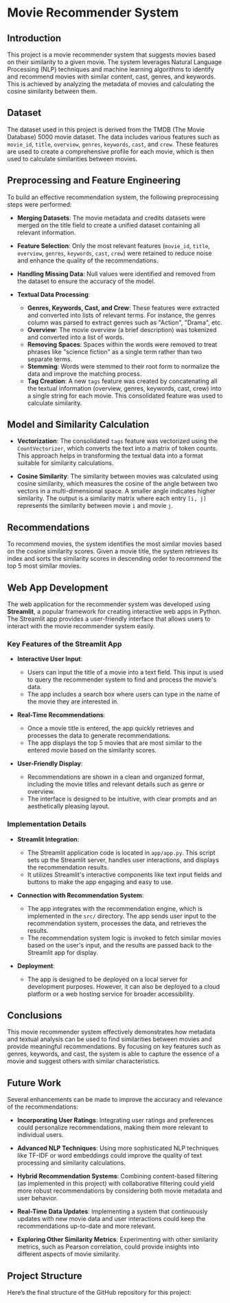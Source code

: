 # Movie Recommender System

## Introduction

This project is a movie recommender system that suggests movies based on their similarity to a given movie. The system leverages Natural Language Processing (NLP) techniques and machine learning algorithms to identify and recommend movies with similar content, cast, genres, and keywords. This is achieved by analyzing the metadata of movies and calculating the cosine similarity between them.

## Dataset

The dataset used in this project is derived from the TMDB (The Movie Database) 5000 movie dataset. The data includes various features such as `movie_id`, `title`, `overview`, `genres`, `keywords`, `cast`, and `crew`. These features are used to create a comprehensive profile for each movie, which is then used to calculate similarities between movies.

## Preprocessing and Feature Engineering

To build an effective recommendation system, the following preprocessing steps were performed:

- **Merging Datasets**: The movie metadata and credits datasets were merged on the title field to create a unified dataset containing all relevant information.

- **Feature Selection**: Only the most relevant features (`movie_id`, `title`, `overview`, `genres`, `keywords`, `cast`, `crew`) were retained to reduce noise and enhance the quality of the recommendations.

- **Handling Missing Data**: Null values were identified and removed from the dataset to ensure the accuracy of the model.

- **Textual Data Processing**:
  - **Genres, Keywords, Cast, and Crew**: These features were extracted and converted into lists of relevant terms. For instance, the genres column was parsed to extract genres such as "Action", "Drama", etc.
  - **Overview**: The movie overview (a brief description) was tokenized and converted into a list of words.
  - **Removing Spaces**: Spaces within the words were removed to treat phrases like "science fiction" as a single term rather than two separate terms.
  - **Stemming**: Words were stemmed to their root form to normalize the data and improve the matching process.
  - **Tag Creation**: A new `tags` feature was created by concatenating all the textual information (overview, genres, keywords, cast, crew) into a single string for each movie. This consolidated feature was used to calculate similarity.

## Model and Similarity Calculation

- **Vectorization**: The consolidated `tags` feature was vectorized using the `CountVectorizer`, which converts the text into a matrix of token counts. This approach helps in transforming the textual data into a format suitable for similarity calculations.

- **Cosine Similarity**: The similarity between movies was calculated using cosine similarity, which measures the cosine of the angle between two vectors in a multi-dimensional space. A smaller angle indicates higher similarity. The output is a similarity matrix where each entry `[i, j]` represents the similarity between movie `i` and movie `j`.

## Recommendations

To recommend movies, the system identifies the most similar movies based on the cosine similarity scores. Given a movie title, the system retrieves its index and sorts the similarity scores in descending order to recommend the top 5 most similar movies.

## Web App Development

The web application for the recommender system was developed using **Streamlit**, a popular framework for creating interactive web apps in Python. The Streamlit app provides a user-friendly interface that allows users to interact with the movie recommender system easily.

### Key Features of the Streamlit App

- **Interactive User Input**: 
  - Users can input the title of a movie into a text field. This input is used to query the recommender system to find and process the movie's data.
  - The app includes a search box where users can type in the name of the movie they are interested in.

- **Real-Time Recommendations**:
  - Once a movie title is entered, the app quickly retrieves and processes the data to generate recommendations.
  - The app displays the top 5 movies that are most similar to the entered movie based on the similarity scores.

- **User-Friendly Display**:
  - Recommendations are shown in a clean and organized format, including the movie titles and relevant details such as genre or overview.
  - The interface is designed to be intuitive, with clear prompts and an aesthetically pleasing layout.

### Implementation Details

- **Streamlit Integration**: 
  - The Streamlit application code is located in `app/app.py`. This script sets up the Streamlit server, handles user interactions, and displays the recommendation results.
  - It utilizes Streamlit's interactive components like text input fields and buttons to make the app engaging and easy to use.

- **Connection with Recommendation System**:
  - The app integrates with the recommendation engine, which is implemented in the `src/` directory. The app sends user input to the recommendation system, processes the data, and retrieves the results.
  - The recommendation system logic is invoked to fetch similar movies based on the user's input, and the results are passed back to the Streamlit app for display.

- **Deployment**:
  - The app is designed to be deployed on a local server for development purposes. However, it can also be deployed to a cloud platform or a web hosting service for broader accessibility.

## Conclusions

This movie recommender system effectively demonstrates how metadata and textual analysis can be used to find similarities between movies and provide meaningful recommendations. By focusing on key features such as genres, keywords, and cast, the system is able to capture the essence of a movie and suggest others with similar characteristics.

## Future Work

Several enhancements can be made to improve the accuracy and relevance of the recommendations:

- **Incorporating User Ratings**: Integrating user ratings and preferences could personalize recommendations, making them more relevant to individual users.

- **Advanced NLP Techniques**: Using more sophisticated NLP techniques like TF-IDF or word embeddings could improve the quality of text processing and similarity calculations.

- **Hybrid Recommendation Systems**: Combining content-based filtering (as implemented in this project) with collaborative filtering could yield more robust recommendations by considering both movie metadata and user behavior.

- **Real-Time Data Updates**: Implementing a system that continuously updates with new movie data and user interactions could keep the recommendations up-to-date and more relevant.

- **Exploring Other Similarity Metrics**: Experimenting with other similarity metrics, such as Pearson correlation, could provide insights into different aspects of movie similarity.

## Project Structure

Here’s the final structure of the GitHub repository for this project:

